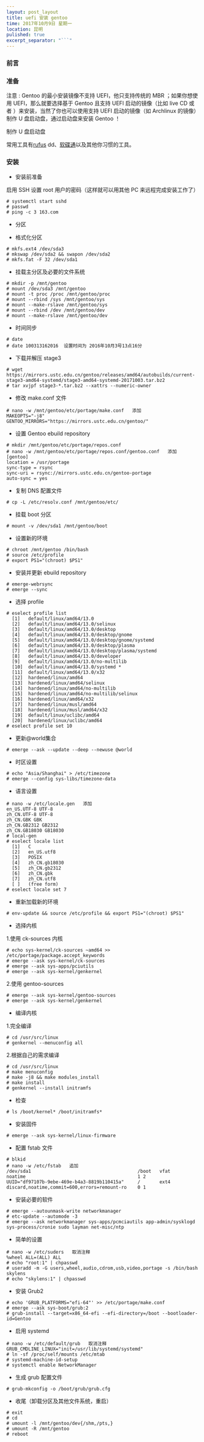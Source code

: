 ```yaml
---
layout: post_layout
title: uefi 安装 gentoo
time: 2017年10月9日 星期一
location: 昆明
pulished: true
excerpt_separator: "```"
---
```


### 前言

### 准备

注意 : Gentoo 的最小安装镜像不支持 UEFI，他只支持传统的 MBR ；如果你想使用 UEFI，那么就要选择基于 Gentoo 且支持 UEFI 启动的镜像（比如 live CD 或者 ）来安装，当然了你也可以使用支持 UEFI 启动的镜像（如 Archlinux 的镜像）制作 U 盘启动盘，通过启动盘来安装 Gentoo ！

制作 U 盘启动盘

常用工具有[rufus](http://rufus.akeo.ie/?locale=zh_CN) dd、[软碟通](https://cn.ultraiso.net/)以及其他你习惯的工具。

### 安装

- 安装前准备

启用 SSH 设置 root 用户的密码（这样就可以用其他 PC 来远程完成安装工作了）

```shell
# systemctl start sshd
# passwd
# ping -c 3 163.com
``` 

- 分区

- 格式化分区

```shell
# mkfs.ext4 /dev/sda3
# mkswap /dev/sda2 && swapon /dev/sda2
# mkfs.fat -F 32 /dev/sda1
```

- 挂载主分区及必要的文件系统

```shell
# mkdir -p /mnt/gentoo
# mount /dev/sda3 /mnt/gentoo
# mount -t proc /proc /mnt/gentoo/proc
# mount --rbind /sys /mnt/gentoo/sys
# mount --make-rslave /mnt/gentoo/sys
# mount --rbind /dev /mnt/gentoo/dev
# mount --make-rslave /mnt/gentoo/dev
```

- 时间同步

```shell
# date
# date 100313162016  设置时间为 2016年10月3号13点16分 
```

- 下载并解压 stage3 

```shell
# wget https://mirrors.ustc.edu.cn/gentoo/releases/amd64/autobuilds/current-stage3-amd64-systemd/stage3-amd64-systemd-20171003.tar.bz2
# tar xvjpf stage3-*.tar.bz2 --xattrs --numeric-owner
```

- 修改 make.conf 文件

```shell
# nano -w /mnt/gentoo/etc/portage/make.conf   添加
MAKEOPTS="-j8"
GENTOO_MIRRORS="https://mirrors.ustc.edu.cn/gentoo/"
```

- 设置 Gentoo ebuild repository

```shell
# mkdir /mnt/gentoo/etc/portage/repos.conf
# nano -w /mnt/gentoo/etc/portage/repos.conf/gentoo.conf   添加
[gentoo]
location = /usr/portage
sync-type = rsync
sync-uri = rsync://mirrors.ustc.edu.cn/gentoo-portage
auto-sync = yes
```

- 复制 DNS 配置文件

```shell
# cp -L /etc/resolv.conf /mnt/gentoo/etc/
```

- 挂载 boot 分区

```shell
# mount -v /dev/sda1 /mnt/gentoo/boot
```

- 设置新的环境

```shell
# chroot /mnt/gentoo /bin/bash
# source /etc/profile
# export PS1="(chroot) $PS1"
```

- 安装并更新 ebuild repository

```shell
# emerge-webrsync
# emerge --sync
```

- 选择 profile 

```shell
# eselect profile list
  [1]   default/linux/amd64/13.0
  [2]   default/linux/amd64/13.0/selinux
  [3]   default/linux/amd64/13.0/desktop
  [4]   default/linux/amd64/13.0/desktop/gnome
  [5]   default/linux/amd64/13.0/desktop/gnome/systemd
  [6]   default/linux/amd64/13.0/desktop/plasma
  [7]   default/linux/amd64/13.0/desktop/plasma/systemd
  [8]   default/linux/amd64/13.0/developer
  [9]   default/linux/amd64/13.0/no-multilib
  [10]  default/linux/amd64/13.0/systemd *
  [11]  default/linux/amd64/13.0/x32
  [12]  hardened/linux/amd64
  [13]  hardened/linux/amd64/selinux
  [14]  hardened/linux/amd64/no-multilib
  [15]  hardened/linux/amd64/no-multilib/selinux
  [16]  hardened/linux/amd64/x32
  [17]  hardened/linux/musl/amd64
  [18]  hardened/linux/musl/amd64/x32
  [19]  default/linux/uclibc/amd64
  [20]  hardened/linux/uclibc/amd64
# eselect profile set 10
```

- 更新@world集合

```shell
# emerge --ask --update --deep --newuse @world
```

- 时区设置

```shell
# echo "Asia/Shanghai" > /etc/timezone 
# emerge --config sys-libs/timezone-data
```

- 语言设置

```shell
# nano -w /etc/locale.gen   添加
en_US.UTF-8 UTF-8
zh_CN.UTF-8 UTF-8
zh_CN.GBK GBK
zh_CN.GB2312 GB2312
zh_CN.GB18030 GB18030
# local-gen
# eselect locale list
  [1]   C
  [2]   en_US.utf8
  [3]   POSIX
  [4]   zh_CN.gb18030
  [5]   zh_CN.gb2312
  [6]   zh_CN.gbk
  [7]   zh_CN.utf8
  [ ]   (free form)
# eselect locale set 7
```

- 重新加载新的环境

```shell
# env-update && source /etc/profile && export PS1="(chroot) $PS1"
```

- 选择内核

1.使用 ck-sources 内核

```shell
# echo sys-kernel/ck-sources ~amd64 >> /etc/portage/package.accept_keywords
# emerge --ask sys-kernel/ck-sources
# emerge --ask sys-apps/pciutils
# emerge --ask sys-kernel/genkernel
```

2.使用 gentoo-sources

```shell
# emerge --ask sys-kernel/gentoo-sources
# emerge --ask sys-kernel/genkernel
```

- 编译内核

1.完全编译

```shell
# cd /usr/src/linux
# genkernel --menuconfig all
```

2.根据自己的需求编译

```shell
# cd /usr/src/linux
# make menuconfig
# make -j8 && make modules_install
# make install
# genkernel --install initramfs
```

- 检查

```shell
# ls /boot/kernel* /boot/initramfs*
```

- 安装固件

```shell
# emerge --ask sys-kernel/linux-firmware
```

- 配置 fstab 文件

```shell
# blkid
# nano -w /etc/fstab   追加
/dev/sda1                                       /boot   vfat    noatime                                         1 2
UUID="df97107b-9ebe-469e-b4a3-8819b110415a"     /       ext4    discard,noatime,commit=600,errors=remount-ro    0 1
```

- 安装必要的软件

```shell
# emerge --autounmask-write networkmanager
# etc-update --automode -3
# emerge --ask networkmanager sys-apps/pcmciautils app-admin/sysklogd sys-process/cronie sudo layman net-misc/ntp
```

- 简单的设置

```shell
# nano -w /etc/suders   取消注释
%wheel ALL=(ALL) ALL
# echo "root:1" | chpasswd
# useradd -m -G users,wheel,audio,cdrom,usb,video,portage -s /bin/bash skylens
# echo "skylens:1" | chpasswd
```

- 安装 Grub2 

```shell
# echo 'GRUB_PLATFORMS="efi-64"' >> /etc/portage/make.conf
# emerge --ask sys-boot/grub:2
# grub-install --target=x86_64-efi --efi-directory=/boot --bootloader-id=Gentoo
```

- 启用 systemd

```shell
# nano -w /etc/default/grub   取消注释 
GRUB_CMDLINE_LINUX="init=/usr/lib/systemd/systemd"
# ln -sf /proc/self/mounts /etc/mtab
# systemd-machine-id-setup
# systemctl enable NetworkManager
```

- 生成 grub 配置文件

```shell
# grub-mkconfig -o /boot/grub/grub.cfg
```

- 收尾（卸载分区及其他文件系统，重启）

```shell
# exit
# cd
# umount -l /mnt/gentoo/dev{/shm,/pts,}
# umount -R /mnt/gentoo
# reboot
```